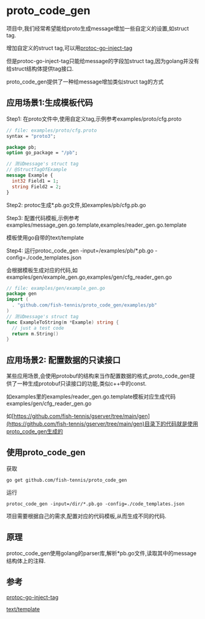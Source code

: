 # proto_code_gen
项目中,我们经常希望能给proto生成message增加一些自定义的设置,如struct tag.

增加自定义的struct tag,可以用[protoc-go-inject-tag](https://github.com/favadi/protoc-go-inject-tag)

但是protoc-go-inject-tag只能给message的字段加struct tag,因为golang并没有给struct结构体提供tag接口.

proto_code_gen提供了一种给message增加类似struct tag的方式

## 应用场景1:生成模板代码
Step1: 在proto文件中,使用自定义tag,示例参考examples/proto/cfg.proto
```proto
// file: examples/proto/cfg.proto
syntax = "proto3";

package pb;
option go_package = "/pb";

// 测试message's struct tag
// @StructTagOfExample
message Example {
  int32 Field1 = 1;
  string Field2 = 2;
}
```

Step2: protoc生成*.pb.go文件,如examples/pb/cfg.pb.go

Step3: 配置代码模板,示例参考examples/message_gen.go.template,examples/reader_gen.go.template

模板使用go自带的text/template

Step4: 运行protoc_code_gen -input=/examples/pb/*.pb.go -config=./code_templates.json

会根据模板生成对应的代码,如examples/gen/example_gen.go,examples/gen/cfg_reader_gen.go
```go
// file: examples/gen/example_gen.go
package gen
import (
  . "github.com/fish-tennis/proto_code_gen/examples/pb"
)
// 测试message's struct tag
func ExampleToString(m *Example) string {
  // just a test code
  return m.String()
}
```

## 应用场景2: 配置数据的只读接口
某些应用场景,会使用protobuf的结构来当作配置数据的格式,proto_code_gen提供了一种生成protobuf只读接口的功能,类似c++中的const.

如examples里的examples/reader_gen.go.template模板对应生成代码examples/gen/cfg_reader_gen.go

如[https://github.com/fish-tennis/gserver/tree/main/gen](https://github.com/fish-tennis/gserver/tree/main/gen)目录下的代码就是使用proto_code_gen生成的

## 使用proto_code_gen
获取
```console
go get github.com/fish-tennis/proto_code_gen
```
运行
```console
protoc_code_gen -input=/dir/*.pb.go -config=./code_templates.json
```
项目需要根据自己的需求,配置对应的代码模板,从而生成不同的代码.

## 原理
protoc_code_gen使用golang的parser库,解析*pb.go文件,读取其中的message结构体上的注释.

## 参考
[protoc-go-inject-tag](https://github.com/favadi/protoc-go-inject-tag)

[text/template](https://pkg.go.dev/text/template)
